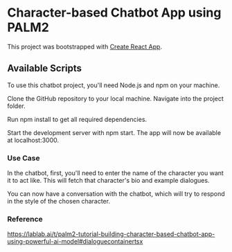 # Character-based Chatbot App using PALM2

This project was bootstrapped with [Create React App](https://github.com/facebook/create-react-app).

## Available Scripts
To use this chatbot project, you'll need Node.js and npm on your machine.

Clone the GitHub repository to your local machine. Navigate into the project folder.

Run npm install to get all required dependencies.

Start the development server with npm start. The app will now be available at localhost:3000.

### Use Case
In the chatbot, first, you'll need to enter the name of the character you want it to act like. This will fetch that character's bio and example dialogues.

You can now have a conversation with the chatbot, which will try to respond in the style of the chosen character.

### Reference
https://lablab.ai/t/palm2-tutorial-building-character-based-chatbot-app-using-powerful-ai-model#dialoguecontainertsx
